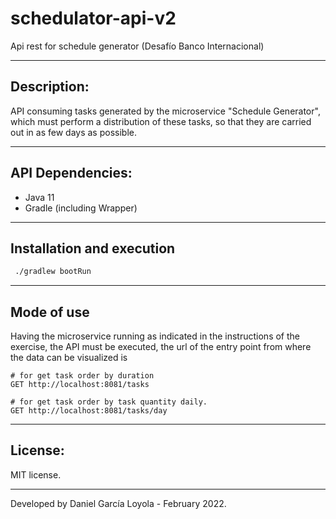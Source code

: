 # schedulator-api-v2

Api rest for schedule generator (Desafío Banco Internacional)

_ _ _ _ _ 

## Description:

API consuming tasks generated by the microservice "Schedule Generator", which must perform a distribution of these
tasks, so that they are carried out in as few days as possible.

_ _ _ _ _

## API Dependencies:

* Java 11
* Gradle (including Wrapper)

_ _ _ _ _

## Installation and execution

```bash
 ./gradlew bootRun
```

_ _ _ _ _

## Mode of use

Having the microservice running as indicated in the instructions of the exercise, the API must be executed, the url of
the entry point from where the data can be visualized is

```
# for get task order by duration
GET http://localhost:8081/tasks

# for get task order by task quantity daily.
GET http://localhost:8081/tasks/day
```

_ _ _ _ _

## License:

MIT license.

_ _ _ _ _

Developed by Daniel García Loyola - February 2022.
